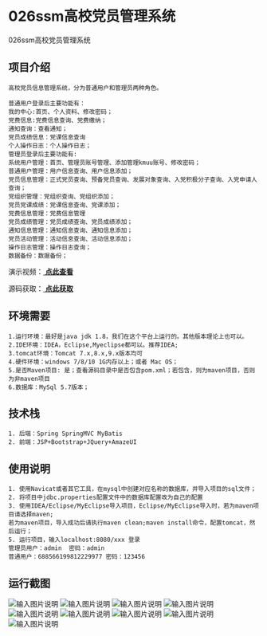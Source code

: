 # 026ssm高校党员管理系统
026ssm高校党员管理系统

## 项目介绍
````
高校党员信息管理系统，分为普通用户和管理员两种角色。

普通用户登录后主要功能有：
我的中心:首页、个人资料、修改密码；
党费信息:党费信息查询、党费缴纳；
通知查询：查看通知；
党员成绩信息：党课信息查询
个人操作日志：个人操作日志；
管理员登录后主要功能有:
系统用户管理：首页、管理员账号管理、添加管理kmuu账号、修改密码；
普通用户管理：用户信息查询、用户信息添加；
党员信息管理：正式党员查询、预备党员查询、发展对象查询、入党积极分子查询、入党申请人查询；
党组织管理：党组织查询、党组织添加；
党员党课成绩：党课信息查询、党课添加；
党费信息管理：党费信息管理
党员成绩管理：党员成绩查询、党员成绩添加；
通知信息管理：通知信息查询、通知信息添加；
党员活动管理：活动信息查询、活动信息添加；
操作日志管理：操作日志查询；
数据备份：数据备份；
````
演示视频：[ **点此查看** ](https://www.bilibili.com/video/av417027900/)

源码获取：[ **点此获取** ](http://www.shuyue.fun/index.php?type=productinfo&id=127)

## 环境需要
````
1.运行环境：最好是java jdk 1.8，我们在这个平台上运行的。其他版本理论上也可以。
2.IDE环境：IDEA，Eclipse,Myeclipse都可以。推荐IDEA;
3.tomcat环境：Tomcat 7.x,8.x,9.x版本均可
4.硬件环境：windows 7/8/10 1G内存以上；或者 Mac OS；
5.是否Maven项目: 是；查看源码目录中是否包含pom.xml；若包含，则为maven项目，否则为非maven项目
6.数据库：MySql 5.7版本；
````

## 技术栈
````
1. 后端：Spring SpringMVC MyBatis
2. 前端：JSP+Bootstrap+JQuery+AmazeUI
````

## 使用说明
````
1. 使用Navicat或者其它工具，在mysql中创建对应名称的数据库，并导入项目的sql文件；
2. 将项目中jdbc.properties配置文件中的数据库配置改为自己的配置
3. 使用IDEA/Eclipse/MyEclipse导入项目，Eclipse/MyEclipse导入时，若为maven项目请选择maven;
若为maven项目，导入成功后请执行maven clean;maven install命令，配置tomcat，然后运行；
5. 运行项目，输入localhost:8080/xxx 登录
管理员用户：admin  密码：admin
普通用户：688566199812229977 密码：123456
````

## 运行截图
![输入图片说明](https://images.gitee.com/uploads/images/2021/0316/201030_a50d749a_863230.png "屏幕截图.png")
![输入图片说明](https://images.gitee.com/uploads/images/2021/0316/201041_0109d936_863230.png "屏幕截图.png")
![输入图片说明](https://images.gitee.com/uploads/images/2021/0316/201050_77ba4da6_863230.png "屏幕截图.png")
![输入图片说明](https://images.gitee.com/uploads/images/2021/0316/201059_0ab3d753_863230.png "屏幕截图.png")
![输入图片说明](https://images.gitee.com/uploads/images/2021/0316/201110_c1c99f49_863230.png "屏幕截图.png")
![输入图片说明](https://images.gitee.com/uploads/images/2021/0316/201119_419966c1_863230.png "屏幕截图.png")
![输入图片说明](https://images.gitee.com/uploads/images/2021/0316/201130_e125e7e8_863230.png "屏幕截图.png")
![输入图片说明](https://images.gitee.com/uploads/images/2021/0316/201139_56baa9b2_863230.png "屏幕截图.png")
![输入图片说明](https://images.gitee.com/uploads/images/2021/0316/201150_cd67942b_863230.png "屏幕截图.png")
